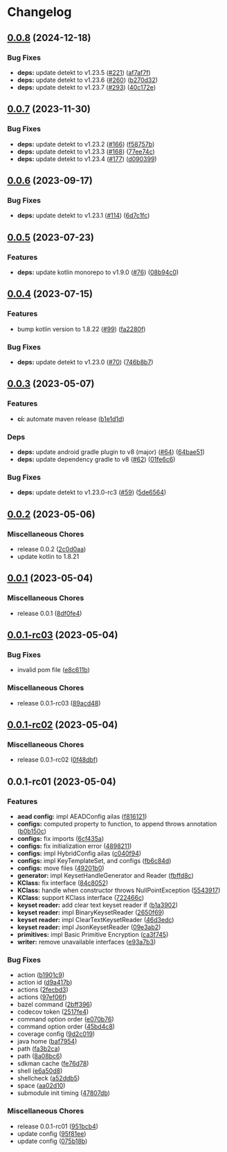 # Changelog

## [0.0.8](https://github.com/RyuNen344/tink-kmm/compare/0.0.7...v0.0.8) (2024-12-18)


### Bug Fixes

* **deps:** update detekt to v1.23.5 ([#221](https://github.com/RyuNen344/tink-kmm/issues/221)) ([af7af7f](https://github.com/RyuNen344/tink-kmm/commit/af7af7f869d5adc02bfc45e30678450ac1bb0554))
* **deps:** update detekt to v1.23.6 ([#260](https://github.com/RyuNen344/tink-kmm/issues/260)) ([b270d32](https://github.com/RyuNen344/tink-kmm/commit/b270d3228317e95ba2befa885fdf36f57f5ca34d))
* **deps:** update detekt to v1.23.7 ([#293](https://github.com/RyuNen344/tink-kmm/issues/293)) ([40c172e](https://github.com/RyuNen344/tink-kmm/commit/40c172ed12a6865f34dc77d41852bd16c82ec7f9))

## [0.0.7](https://github.com/RyuNen344/tink-kmm/compare/0.0.6...0.0.7) (2023-11-30)


### Bug Fixes

* **deps:** update detekt to v1.23.2 ([#166](https://github.com/RyuNen344/tink-kmm/issues/166)) ([f58757b](https://github.com/RyuNen344/tink-kmm/commit/f58757bc4c797832dcb85afb9a26295515fc5a9e))
* **deps:** update detekt to v1.23.3 ([#168](https://github.com/RyuNen344/tink-kmm/issues/168)) ([77ee74c](https://github.com/RyuNen344/tink-kmm/commit/77ee74c6816cf5b0d2a63514600fdf02ee1ee0ed))
* **deps:** update detekt to v1.23.4 ([#177](https://github.com/RyuNen344/tink-kmm/issues/177)) ([d090399](https://github.com/RyuNen344/tink-kmm/commit/d090399c610df06a54810ee8e64ec8a3d4ae717b))

## [0.0.6](https://github.com/RyuNen344/tink-kmm/compare/0.0.5...0.0.6) (2023-09-17)


### Bug Fixes

* **deps:** update detekt to v1.23.1 ([#114](https://github.com/RyuNen344/tink-kmm/issues/114)) ([6d7c1fc](https://github.com/RyuNen344/tink-kmm/commit/6d7c1fc3e704901951975dda2ec4f6d6d1399e72))

## [0.0.5](https://github.com/RyuNen344/tink-kmm/compare/0.0.4...0.0.5) (2023-07-23)


### Features

* **deps:** update kotlin monorepo to v1.9.0 ([#76](https://github.com/RyuNen344/tink-kmm/issues/76)) ([08b94c0](https://github.com/RyuNen344/tink-kmm/commit/08b94c06cf1ef4a91ddafbfd1e8f08282f0f8940))

## [0.0.4](https://github.com/RyuNen344/tink-kmm/compare/0.0.3...0.0.4) (2023-07-15)


### Features

* bump kotlin version to 1.8.22 ([#99](https://github.com/RyuNen344/tink-kmm/issues/99)) ([fa2280f](https://github.com/RyuNen344/tink-kmm/commit/fa2280f11f4f75d1c02237ed45aa9bcd111118d0))


### Bug Fixes

* **deps:** update detekt to v1.23.0 ([#70](https://github.com/RyuNen344/tink-kmm/issues/70)) ([746b8b7](https://github.com/RyuNen344/tink-kmm/commit/746b8b7535e074a751e93d07469195f25ba959f9))

## [0.0.3](https://github.com/RyuNen344/tink-kmm/compare/0.0.2...0.0.3) (2023-05-07)


### Features

* **ci:** automate maven release ([b1e1d1d](https://github.com/RyuNen344/tink-kmm/commit/b1e1d1d972e5b899e6b10bc8c5658a243d38d189))


### Deps

* **deps:** update android gradle plugin to v8 (major) ([#64](https://github.com/RyuNen344/tink-kmm/pull/64)) ([64bae51](https://github.com/RyuNen344/tink-kmm/commit/64bae514929d44939fcaa9705fea3f5c5c732297))
* **deps:** update dependency gradle to v8 ([#62](https://github.com/RyuNen344/tink-kmm/pull/62)) ([01fe6c6](https://github.com/RyuNen344/tink-kmm/commit/01fe6c6695671e85ece8b513d94191fed559adc1))


### Bug Fixes

* **deps:** update detekt to v1.23.0-rc3 ([#59](https://github.com/RyuNen344/tink-kmm/issues/59)) ([5de6564](https://github.com/RyuNen344/tink-kmm/commit/5de6564ceb26cba3c41315ce912b0f8746e42bd1))

## [0.0.2](https://github.com/RyuNen344/tink-kmm/compare/0.0.1...0.0.2) (2023-05-06)


### Miscellaneous Chores

* release 0.0.2 ([2c0d0aa](https://github.com/RyuNen344/tink-kmm/commit/2c0d0aa7d481e5746612035d2b5cd8218090d387))
* update kotlin to 1.8.21

## [0.0.1](https://github.com/RyuNen344/tink-kmm/compare/0.0.1-rc03...0.0.1) (2023-05-04)


### Miscellaneous Chores

* release 0.0.1 ([8df0fe4](https://github.com/RyuNen344/tink-kmm/commit/8df0fe4df1cb7a866f85614639d8e233bf3ac6ee))

## [0.0.1-rc03](https://github.com/RyuNen344/tink-kmm/compare/0.0.1-rc02...0.0.1-rc03) (2023-05-04)


### Bug Fixes

* invalid pom file ([e8c611b](https://github.com/RyuNen344/tink-kmm/commit/e8c611b175961306791c6be01fe8a0a23f437194))


### Miscellaneous Chores

* release 0.0.1-rc03 ([89acd48](https://github.com/RyuNen344/tink-kmm/commit/89acd48b3cbf876095a921929d44884d53531d56))

## [0.0.1-rc02](https://github.com/RyuNen344/tink-kmm/compare/0.0.1-rc01...0.0.1-rc02) (2023-05-04)


### Miscellaneous Chores

* release 0.0.1-rc02 ([0f48dbf](https://github.com/RyuNen344/tink-kmm/commit/0f48dbff7298330da50e633af3385b5e4bc62af0))

## 0.0.1-rc01 (2023-05-04)


### Features

* **aead config:** impl AEADConfig ailas ([f816121](https://github.com/RyuNen344/tink-kmm/commit/f8161213d81aa51c357a3853a37cefaa4608f967))
* **configs:** computed property to function, to append throws annotation ([b0b150c](https://github.com/RyuNen344/tink-kmm/commit/b0b150cba3a67ffacb21c076df9b07abef9ac906))
* **configs:** fix imports ([6cf435a](https://github.com/RyuNen344/tink-kmm/commit/6cf435a1a257aa82b32b17d35e322fabb5447e25))
* **configs:** fix initialization error ([4898211](https://github.com/RyuNen344/tink-kmm/commit/4898211274a663a8f06ae6d514d237260e138669))
* **configs:** impl HybridConfig ailas ([c040f94](https://github.com/RyuNen344/tink-kmm/commit/c040f942f32e7fd8cd6266dd724cd2dd9ebf96c7))
* **configs:** impl KeyTemplateSet, and configs ([fb6c84d](https://github.com/RyuNen344/tink-kmm/commit/fb6c84dcf610f4f6eeac8e882fd41ad35ac7454f))
* **configs:** move files ([49201b0](https://github.com/RyuNen344/tink-kmm/commit/49201b0e755c16336f533d47307af4b9a8ba4a3f))
* **generator:** impl KeysetHandleGenerator and Reader ([fbffd8c](https://github.com/RyuNen344/tink-kmm/commit/fbffd8c17b5d37ff3ec31eba85267927f21f42a5))
* **KClass:** fix interface ([84c8052](https://github.com/RyuNen344/tink-kmm/commit/84c8052b8ef06a9ebfc92b75753b5572a2190d5f))
* **KClass:** handle when constructor throws NullPointException ([5543917](https://github.com/RyuNen344/tink-kmm/commit/5543917de24b5f795c26ce15b2cfd357ba81b7a7))
* **KClass:** support KClass interface ([722466c](https://github.com/RyuNen344/tink-kmm/commit/722466cfb58699a1bbedd09a889fc9642ec57d03))
* **keyset reader:** add clear text keyset reader if ([b1a3902](https://github.com/RyuNen344/tink-kmm/commit/b1a3902c57f069759b36ba303fbd5122c592a80e))
* **keyset reader:** impl BinaryKeysetReader ([2650f69](https://github.com/RyuNen344/tink-kmm/commit/2650f69d7bc7f88196875da020c1a184b7d05efe))
* **keyset reader:** impl ClearTextKeysetReader ([46d3edc](https://github.com/RyuNen344/tink-kmm/commit/46d3edc4e3a32dba0da4d2d46eef2f95adda25aa))
* **keyset reader:** impl JsonKeysetReader ([09e3ab2](https://github.com/RyuNen344/tink-kmm/commit/09e3ab281a030dc7943baf98e676ab36bd865727))
* **primitives:** impl Basic Primitive Encryption ([ca3f745](https://github.com/RyuNen344/tink-kmm/commit/ca3f745e405fbb47f9bc8fb3f817be37a24893f8))
* **writer:** remove unavailable interfaces ([e93a7b3](https://github.com/RyuNen344/tink-kmm/commit/e93a7b384a0bddc4523a72a280bd0c28a6c3d108))


### Bug Fixes

* action ([b1901c9](https://github.com/RyuNen344/tink-kmm/commit/b1901c9a37da707b19ca91bd5fcd8db6f2e55108))
* action id ([d9a417b](https://github.com/RyuNen344/tink-kmm/commit/d9a417bba6ddbc721b05fbe85148f4996ab07993))
* actions ([2fecbd3](https://github.com/RyuNen344/tink-kmm/commit/2fecbd339a92b980ffbb7664eb81039c58b9be4f))
* actions ([97ef06f](https://github.com/RyuNen344/tink-kmm/commit/97ef06f0f9c4fa366a678ec04d5b5e1d654a7e0e))
* bazel command ([2bff396](https://github.com/RyuNen344/tink-kmm/commit/2bff3967b0de450bfe87b0185783c8981ae96db3))
* codecov token ([2517fe4](https://github.com/RyuNen344/tink-kmm/commit/2517fe48abef921e43c4ecd9b1aaa3e4441ab6c2))
* command option order ([e070b76](https://github.com/RyuNen344/tink-kmm/commit/e070b763a59912f51dcba4968860412dde0e0dc9))
* command option order ([45bd4c8](https://github.com/RyuNen344/tink-kmm/commit/45bd4c8e34915ff7c00b3050859ff66ade633b55))
* coverage config ([9d2c019](https://github.com/RyuNen344/tink-kmm/commit/9d2c0196390ee9b536ab7963122863ada344c236))
* java home ([baf7954](https://github.com/RyuNen344/tink-kmm/commit/baf7954262293f42e7e8a39221605a12f7c6ac66))
* path ([fa3b2ca](https://github.com/RyuNen344/tink-kmm/commit/fa3b2ca8477ae7b7247ee0bf4d2595c373ab12d4))
* path ([8a08bc6](https://github.com/RyuNen344/tink-kmm/commit/8a08bc6bf9d4dd3e16eb2ddb21e87f5d6ef60e4c))
* sdkman cache ([fe76d78](https://github.com/RyuNen344/tink-kmm/commit/fe76d78c89083ede0c006e2f582c3be7d0c14174))
* shell ([e6a50d8](https://github.com/RyuNen344/tink-kmm/commit/e6a50d8b5bb14f0f7cd9f99094c31ba6e00e2d02))
* shellcheck ([a52ddb5](https://github.com/RyuNen344/tink-kmm/commit/a52ddb513e265b84bb02795eaa8d611b7c138e40))
* space ([aa02d10](https://github.com/RyuNen344/tink-kmm/commit/aa02d10c82ae7f32a5dadae75aa7e88d98b2807a))
* submodule init timing ([47807db](https://github.com/RyuNen344/tink-kmm/commit/47807db35d83c23b931030160625dcf99bcfed96))


### Miscellaneous Chores

* release 0.0.1-rc01 ([951bcb4](https://github.com/RyuNen344/tink-kmm/commit/951bcb40635ef35090ecd387d97bc3bf21f5b9b5))
* update config ([95f81ee](https://github.com/RyuNen344/tink-kmm/commit/95f81ee3e8a5d0c5cf48b0889f36124c02aac56b))
* update config ([075b18b](https://github.com/RyuNen344/tink-kmm/commit/075b18b264c055ae06466c19bd49a43326d3ccaf))
